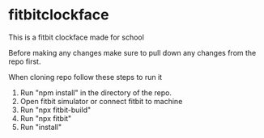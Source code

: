 # fitbitclockface
This is a fitbit clockface made for school

Before making any changes make sure to pull down any changes from the repo first.

When cloning repo follow these steps to run it
1. Run "npm install" in the directory of the repo.
2. Open fitbit simulator or connect fitbit to machine
3. Run "npx fitbit-build"
4. Run "npx fitbit"
5. Run "install"
